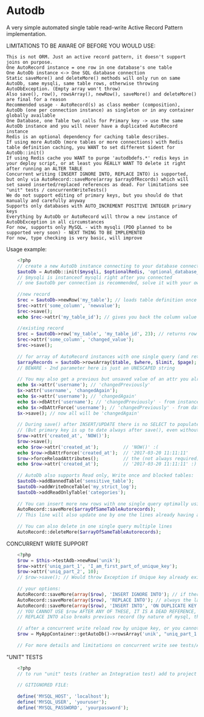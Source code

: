 # Autodb

A very simple automated single table read-write Active Record Pattern implementation.

LIMITATIONS TO BE AWARE OF BEFORE YOU WOULD USE:

    This is not ORM. Just an active record pattern, it doesn't support joins on purpose.
    One AutoRecord instance = one row in one database's one table
    One AutoDb instance <-> One SQL database connection
    Static saveMore() and deleteMore() methods will only run on same AutoDb, same mysqli, same table rows, otherwise throwing AutoDbException. (Empty array won't throw)
    Also save(), row(), rowsArray(), newRow(), saveMore() and deleteMore() are final for a reason
    Recommended usage - AutoRecord(s) as class member (composition), AutoDb (one per connection instance) as singleton or in any container globally available
    One Database, one Table two calls for Primary key -> use the same AutoDb instance and you will never have a duplicated AutoRecord instance
    Redis is an optional dependency for caching table describes.
    If using more AutoDb (more tables or more connections) with Redis table definition caching, you WANT to set different $ident for AutoDb::init()
    If using Redis cache you WANT to purge 'autodbdefs.*' redis keys in your deploy script, or at least you REALLY WANT TO delete it right after running an ALTER TABLE
    Concurrent writing (INSERT IGNORE INTO, REPLACE INTO) is supported, but only via AutoRecord::saveMore(array $arrayOfRecords) which will set saved inserted/replaced references as dead. For limitations see "unit" tests / concurrentWriteTests()
    We do not support editing of primary keys, but you should do that manually and carefully anyway
    Supports only databases with AUTO_INCREMENT POSITIVE INTEGER primary keys
    Everything by AutoDb or AutoRecord will throw a new instance of AutoDbException in all circumstances
    For now, supports only MySQL - with mysqli (PDO planned to be supported very soon) - NEXT THING TO BE IMPLEMENTED
    For now, type checking is very basic, will improve

Usage example:

```php
    <?php
    // create a new AutoDb instance connecting to your database connection. One mysqli resource <-> One AutoDb
    $autoDb = AutoDb::init($mysqli, $optionalRedis, 'optional_database_ident_for_redis_key_table_defs'); 
    // $mysqli is instanceof mysqli right after you connected
    // one $autoDb per connection is recommended, solve it with your own conatainer/singleton for best results
    
    //new record
    $rec = $autoDb->newRow('my_table'); // loads table definition once in runtime with describe 
    $rec->attr('some_column', 'newvalue');
    $rec->save();
    echo $rec->attr('my_table_id'); // gives you back the column value
    
    //existing record
    $rec = $autoDb->row('my_table', 'my_table_id', 23); // returns row with primary key my_table_id 23
    $rec->attr('some_column', 'changed_value');
    $rec->save();
    
    // for array of AutoRecord instances with one single query (and returns object cache version if exists)
    $arrayRecords = $autoDb->rowsArray($table, $where, $limit, $page); // limit default is -1 (unlimited results), page defaults to 1
    // BEWARE - 2nd parameter here is just an UNESCAPED string
    
    // You may also get a previous but unsaved value of an attr you already saved:
    echo $x->attr('username'); // 'changedPreviously'
    $x->attr('username', 'changedAgain');
    echo $x->attr('username'); // 'changedAgain'
    echo $x->dbAttr('username'); // 'changedPreviously' - from instance
    echo $x->dbAttrForce('username'); // 'changedPreviously' - from database
    $x->save(); // now all will be 'changedAgain'
    
    // During save() after INSERT/UPDATE there is no SELECT to populate the columns in the database. You can force it by calling $record->forceReloadAttributes(). 
    // (But primary key is up to date always after save(), even without calling $record->forceReloadAttributes() method)
    $row->attr('created_at', 'NOW()');
    $row->save();
    echo $row->attr('created_at');         // 'NOW()' :(
    echo $row->dbAttrForce('created_at');  // '2017-03-20 11:11:11'
    $row->forceReloadAttributes();         // the (not always required) extra query to sync column attributes
    echo $row->attr('created_at');         // '2017-03-20 11:11:11' :)
    
    // AutoDb also supports Read only, Write once and blocked tables:
    $autoDb->addBannedTable('sensitive_table');
    $autoDb->addWriteOnceTable('my_strict_log');
    $autoDb->addReadOnlyTable('categories');
    
    // You can insert more new rows with one single query optimally using 
    AutoRecord::saveMore($arrayOfSameTableAutorecords);
    // This line will also update one by one the lines already having a primary key
    
    // You can also delete in one single query multiple lines
    AutoRecord::deleteMore($arrayOfSameTableAutorecords);
```

CONCURRENT WRITE SUPPORT

```php
    <?php
    $row = $this->testAdb->newRow('unik');
    $row->attr('uniq_part_1', 'I_am_first_part_of_unique_key');
    $row->attr('uniq_part_2', 10);
    // $row->save(); // Would throw Exception if Unique key already exists (sometimes you want this though)
    
    // your options:
    AutoRecord::saveMore(array($row), 'INSERT IGNORE INTO'); // if there was a row using this unique key, that one wins
    AutoRecord::saveMore(array($row), 'REPLACE INTO'); // always the later write wins
    AutoRecord::saveMore(array($row), 'INSERT INTO', 'ON DUPLICATE KEY UPDATE request_count = request_count + 1'); // "manual"
    // YOU CANNOT USE $row AFTER ANY OF THESE, IT IS A DEAD REFERENCE, select again via rowsArray() by Unique keys, if you want to keep working with the row
    // REPLACE INTO also breaks previous record (by nature of mysql, that primary key value doesn't exist anymore)
    
    // after a concurrent write reload row by unique key, or you cannot work with it (dead reference):
    $row = MyAppContainer::getAutoDb()->rowsArray('unik', "uniq_part_1 = 'I_am_first_part_of_unique_key' AND uniq_part_2 = 10")[0]; // array[1] not set as unique
    
    // For more details and limitations on concurrent write see tests/AutoDbTest.php method concurrentWriteTests()
```

"UNIT" TESTS

```php
    <?php
    // to run "unit" tests (rather an Integration test) add to project root a file test_mysql_connection_credentials.php as stated in tests/bootstrap.php:
    
    // GITIGNORED FILE:
    
    define('MYSQL_HOST', 'localhost');
    define('MYSQL_USER', 'youruser');
    define('MYSQL_PASSWORD', 'yourpassword');
    
```
